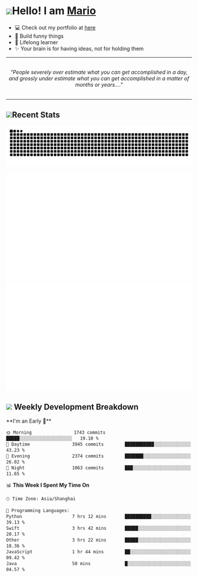 <h1><a href = "#"><img src="https://media.giphy.com/media/VgCDAzcKvsR6OM0uWg/giphy.gif" width="50"></a><span>Hello! I am <a href="https://github.com/mario1in">Mario</a></span></h1>

- 💻 Check out my portfolio at [here](https://shixiong.name)
- 🔨 Build funny things
- 🚀 Lifelong learner
- ✨ Your brain is for having ideas, not for holding them

<hr/>
<br/>
<div align="center">
<i>"People severely over estimate what you can get accomplished in a day, and grossly under estimate what you can get accomplished in a matter of months or years...." </i>
</div>
<br/>
<hr/>

<h2 align="left">
  <a href="#"><img src="https://emojis.slackmojis.com/emojis/images/1643514389/3643/cool-doge.gif?1643514389" height="30"></a>Recent Stats
</h2>

<picture>
  <source
    media="(prefers-color-scheme: dark)"
    srcset="https://raw.githubusercontent.com/mario1in/mario1in/output/github-contribution-grid-snake-dark.svg"
  />
  <source
    media="(prefers-color-scheme: light)"
    srcset="https://raw.githubusercontent.com/mario1in/mario1in/output/github-contribution-grid-snake.svg"
  />
  <img
    alt="github contribution grid snake animation"
    src="https://raw.githubusercontent.com/mario1in/mario1in/output/github-contribution-grid-snake.svg"
  />
</picture>

![overview](https://raw.githubusercontent.com/mario1in/mario1in/stats-output/generated/overview.svg)
![languages](https://raw.githubusercontent.com/mario1in/mario1in/stats-output/generated/languages.svg)

<h2 align="left">
  <a href="#"><img src="https://emojis.slackmojis.com/emojis/images/1643514062/184/nyancat_big.gif?1643514062" height="30"></a> Weekly Development Breakdown
</h2>
<!--START_SECTION:waka-->
**I'm an Early 🐤** 

```text
🌞 Morning                1743 commits        █████░░░░░░░░░░░░░░░░░░░░   19.10 % 
🌆 Daytime                3945 commits        ███████████░░░░░░░░░░░░░░   43.23 % 
🌃 Evening                2374 commits        ███████░░░░░░░░░░░░░░░░░░   26.02 % 
🌙 Night                  1063 commits        ███░░░░░░░░░░░░░░░░░░░░░░   11.65 % 
```


📊 **This Week I Spent My Time On** 

```text
🕑︎ Time Zone: Asia/Shanghai

💬 Programming Languages: 
Python                   7 hrs 12 mins       ██████████░░░░░░░░░░░░░░░   39.13 % 
Swift                    3 hrs 42 mins       █████░░░░░░░░░░░░░░░░░░░░   20.17 % 
Other                    3 hrs 22 mins       █████░░░░░░░░░░░░░░░░░░░░   18.36 % 
JavaScript               1 hr 44 mins        ██░░░░░░░░░░░░░░░░░░░░░░░   09.42 % 
Java                     50 mins             █░░░░░░░░░░░░░░░░░░░░░░░░   04.57 % 
```


<!--END_SECTION:waka-->

